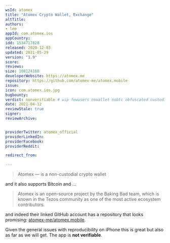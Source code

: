 ```yaml
---
wsId: atomex
title: "Atomex Crypto Wallet, Exchange"
altTitle: 
authors:
- leo
appId: com.atomex.ios
appCountry: 
idd: 1534717828
released: 2020-12-03
updated: 2021-05-29
version: "1.9"
score: 
reviews: 
size: 108124160
developerWebsite: https://atomex.me
repository: https://github.com/atomex-me/atomex.mobile
issue: 
icon: com.atomex.ios.jpg
bugbounty: 
verdict: nonverifiable # wip fewusers nowallet nobtc obfuscated custodial nosource nonverifiable reproducible bounty defunct
date: 2021-04-12
reviewStale: true
signer: 
reviewArchive:


providerTwitter: atomex_official
providerLinkedIn: 
providerFacebook: 
providerReddit: 

redirect_from:

---
```


> Atomex — is a non-custodial crypto wallet

and it also supports Bitcoin and ...

> Atomex is an open-source project by the Baking Bad team, which is known in the
  Tezos community as one of the most active ecosystem contributors.

and indeed their linked GitHub account has a repository that looks promising:
[atomex-me/atomex.mobile](https://github.com/atomex-me/atomex.mobile).

Given the general issues with reproducibility on iPhone this is great but also
as far as we will get. The app is **not verifiable**.